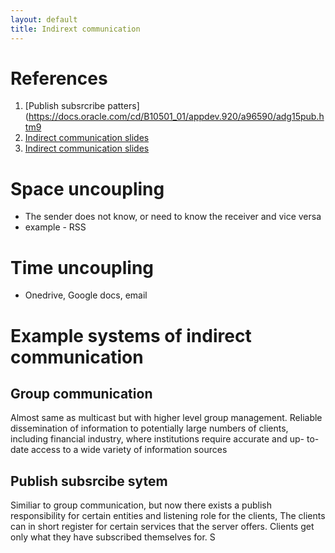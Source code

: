 ```yaml
---
layout: default
title: Indirext communication
---
```



# References

1. [Publish subsrcribe patters](https://docs.oracle.com/cd/B10501_01/appdev.920/a96590/adg15pub.htm9
2. [Indirect communication slides ](https://www.kth.se/social/upload/504cf76ef27654461c000000/indirect%20communication.pdf)
3. [Indirect communication slides](https://www.ida.liu.se/~TDDD25/lectures/lect3.frm.pdf)

# Space uncoupling

+ The sender does not know, or need to
know the receiver and vice versa
+ example - RSS

# Time uncoupling

+ Onedrive, Google docs, email


# Example systems of indirect communication

## Group communication  

Almost same as multicast but with higher level group management.
Reliable dissemination of information to potentially large numbers of clients, including  financial industry, where  institutions require accurate and up- to-date access to a wide  variety of information sources

## Publish subsrcibe sytem

Similiar to group communication, but now there exists a publish responsibility for certain entities and listening role for the clients, The clients can in short register for certain services that the server offers. Clients get only what they have subscribed themselves for. S
